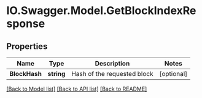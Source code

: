 # IO.Swagger.Model.GetBlockIndexResponse
## Properties

Name | Type | Description | Notes
------------ | ------------- | ------------- | -------------
**BlockHash** | **string** | Hash of the requested block | [optional] 

[[Back to Model list]](../README.md#documentation-for-models) [[Back to API list]](../README.md#documentation-for-api-endpoints) [[Back to README]](../README.md)

